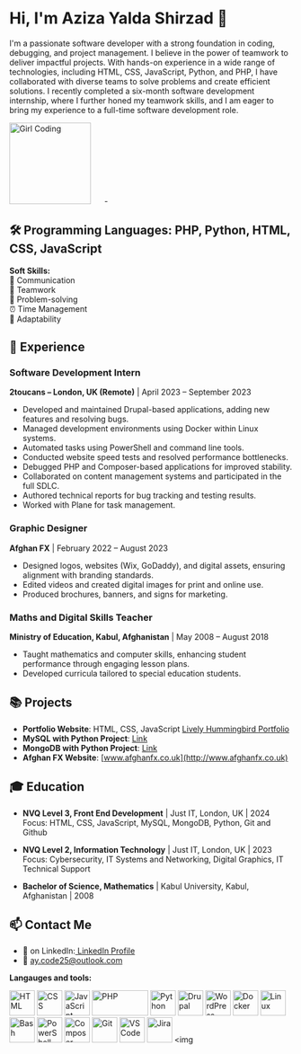 # Hi, I'm Aziza Yalda Shirzad 👋
<div style="dispay: inlin-block;">
  <p>I'm a passionate software developer with a strong foundation in coding, debugging, and project management. I believe in the power of teamwork to deliver impactful projects. With hands-on experience in a wide range of technologies, including HTML, CSS, JavaScript, Python, and PHP, I have collaborated with diverse teams to solve problems and create efficient solutions. I recently completed a six-month software development internship, where I further honed my teamwork skills, and I am eager to bring my experience to a full-time software development role.</p>



  <img src="https://media.giphy.com/media/LMcB8XospGZO8UQq87/giphy.gif" alt="Girl Coding" width="145" height="145" style="margin-right: 20px;"/>
-


## 🛠  **Programming Languages:** PHP, Python, HTML, CSS, JavaScript
<p><strong>Soft Skills:</strong>  <br>💬 Communication <br>🤝 Teamwork <br>🧠 Problem-solving <br>⏰ Time Management <br>🌱 Adaptability</p>


## 💼 Experience

### Software Development Intern  
**2toucans – London, UK (Remote)** | April 2023 – September 2023  
- Developed and maintained Drupal-based applications, adding new features and resolving bugs.
- Managed development environments using Docker within Linux systems.
- Automated tasks using PowerShell and command line tools.
- Conducted website speed tests and resolved performance bottlenecks.
- Debugged PHP and Composer-based applications for improved stability.
- Collaborated on content management systems and participated in the full SDLC.
- Authored technical reports for bug tracking and testing results.
- Worked with Plane for task management.

### Graphic Designer  
**Afghan FX** | February 2022 – August 2023  
- Designed logos, websites (Wix, GoDaddy), and digital assets, ensuring alignment with branding standards.
- Edited videos and created digital images for print and online use.
- Produced brochures, banners, and signs for marketing.

### Maths and Digital Skills Teacher  
**Ministry of Education, Kabul, Afghanistan** | May 2008 – August 2018  
- Taught mathematics and computer skills, enhancing student performance through engaging lesson plans.
- Developed curricula tailored to special education students.

## 📚 Projects

- **Portfolio Website**: HTML, CSS, JavaScript [Lively Hummingbird Portfolio](#)
- **MySQL with Python Project**: [Link](#)
- **MongoDB with Python Project**: [Link](#)
- **Afghan FX Website**: [www.afghanfx.co.uk](http://www.afghanfx.co.uk)

## 🎓 Education

- **NVQ Level 3, Front End Development** | Just IT, London, UK | 2024  
  Focus: HTML, CSS, JavaScript, MySQL, MongoDB, Python, Git and Github

- **NVQ Level 2, Information Technology** | Just IT, London, UK | 2023  
  Focus: Cybersecurity, IT Systems and Networking, Digital Graphics, IT Technical Support

- **Bachelor of Science, Mathematics** | Kabul University, Kabul, Afghanistan | 2008

## 📫 Contact Me

- 🔗 on LinkedIn:[ LinkedIn Profile](https://www.linkedin.com/in/aycode25/)
- 📧 [ay.code25@outlook.com](mailto:ay.code25@outlook.com)

**Langauges and tools:**

 <img src="https://cdn.jsdelivr.net/npm/devicon/icons/html5/html5-original.svg" alt="HTML" width="45" height="45"/> <img src="https://cdn.jsdelivr.net/npm/devicon/icons/css3/css3-original.svg" alt="CSS" width="45" height="45"/> <img src="https://cdn.jsdelivr.net/npm/devicon/icons/javascript/javascript-original.svg" alt="JavaScript" width="45" height="45"/> <img src="https://cdn.jsdelivr.net/npm/devicon/icons/php/php-original.svg" alt="PHP" width="100" height="45"/> <img src="https://cdn.jsdelivr.net/npm/devicon/icons/python/python-original.svg" alt="Python" width="45" height="45"/>
<img src="https://cdn.jsdelivr.net/npm/devicon/icons/drupal/drupal-original.svg" alt="Drupal" width="45" height="45"/> <img src="https://cdn.jsdelivr.net/npm/devicon/icons/wordpress/wordpress-original.svg" alt="WordPress" width="45" height="45"/>
<img src="https://cdn.jsdelivr.net/npm/devicon/icons/docker/docker-original.svg" alt="Docker" width="45" height="45"/> <img src="https://cdn.jsdelivr.net/npm/devicon/icons/linux/linux-original.svg" alt="Linux" width="45" height="45"/> <img src="https://cdn.jsdelivr.net/npm/devicon/icons/bash/bash-original.svg" alt="Bash" width="45" height="45"/> <img src="https://cdn.jsdelivr.net/npm/devicon/icons/powershell/powershell-original.svg" alt="PowerShell" width="45" height="45"/> <img src="https://cdn.jsdelivr.net/npm/devicon/icons/composer/composer-original.svg" alt="Composer" width="45" height="45"/>
<img src="https://cdn.jsdelivr.net/npm/devicon/icons/git/git-original.svg" alt="Git" width="45" height="45"/> 
<img src="https://cdn.jsdelivr.net/npm/devicon/icons/vscode/vscode-original.svg" alt="VS Code" width="45" height="45"/>
<img src="https://cdn.jsdelivr.net/npm/devicon/icons/jira/jira-original.svg" alt="Jira" width="45" height="45"/> <img 
